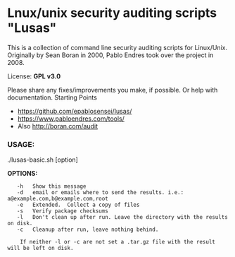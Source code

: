 Lnux/unix security auditing scripts "Lusas"
============================================
This is a collection of command line security auditing scripts for Linux/Unix. 
Originally by Sean Boran in 2000, Pablo Endres took over the project in 2008.

License: **GPL v3.0**

Please share any fixes/improvements you make, if possible. Or help with documentation.
Starting Points 
* https://github.com/epablosensei/lusas/
* https://www.pabloendres.com/tools/
* Also http://boran.com/audit

### USAGE:
./lusas-basic.sh [option]

**OPTIONS:**
```shell
   -h	Show this message
   -d	email or emails where to send the results. i.e.: a@example.com,b@example.com,root
   -e	Extended.  Collect a copy of files
   -s	Verify package checksums
   -l	Don't clean up after run. Leave the directory with the results on disk.
   -c	Cleanup after run, leave nothing behind.

	If neither -l or -c are not set a .tar.gz file with the result will be left on disk.
```




